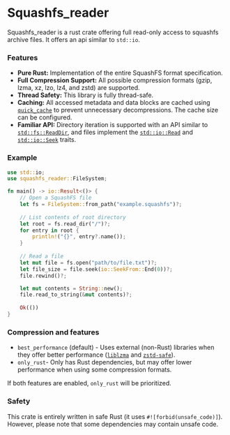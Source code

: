 # Squashfs_reader

<!-- cargo-rdme start -->

Squashfs_reader is a rust crate offering full read-only access to squashfs archive files. It offers an api similar to `std::io`.

### Features

- **Pure Rust:** Implementation of the entire SquashFS format specification.
- **Full Compression Support:** All possible compression formats (gzip, lzma, xz, lzo, lz4, and zstd) are supported.
- **Thread Safety:** This library is fully thread-safe.
- **Caching:** All accessed metadata and data blocks are cached using [`quick_cache`](https://crates.io/crates/quick_cache) to prevent unnecessary decompressions. The cache size can be configured.
- **Familiar API:** Directory iteration is supported with an API similar to [`std::fs::ReadDir`](https://doc.rust-lang.org/std/fs/struct.ReadDir.html), and files implement the [`std::io::Read`](https://doc.rust-lang.org/std/io/trait.Read.html) and [`std::io::Seek`](https://doc.rust-lang.org/std/io/trait.Seek.html) traits.

### Example

```rust
use std::io;
use squashfs_reader::FileSystem;

fn main() -> io::Result<()> {
    // Open a SquashFS file
    let fs = FileSystem::from_path("example.squashfs")?;
    
    // List contents of root directory
    let root = fs.read_dir("/")?;
    for entry in root {
        println!("{}", entry?.name());
    }
    
    // Read a file
    let mut file = fs.open("path/to/file.txt")?;
    let file_size = file.seek(io::SeekFrom::End(0))?;
    file.rewind()?;

    let mut contents = String::new();
    file.read_to_string(&mut contents)?;
    
    Ok(())
}
```

### Compression and features

- `best_performance` (default) - Uses external (non-Rust) libraries when they offer better performance ([`liblzma`](https://crates.io/crates/xz2) and [`zstd-safe`](https://crates.io/crates/zstd-safe)).
- `only_rust`- Only has Rust dependencies, but may offer lower performance when using some compression formats.

If both features are enabled, `only_rust` will be prioritized.

### Safety

This crate is entirely written in safe Rust (it uses `#![forbid(unsafe_code)]`). However, please note that some dependencies may contain unsafe code.

<!-- cargo-rdme end -->
